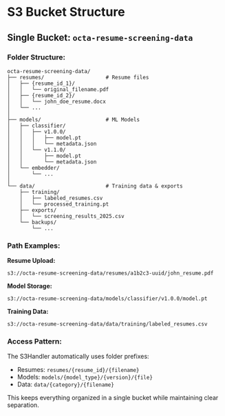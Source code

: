 # S3 Bucket Structure

## Single Bucket: `octa-resume-screening-data`

### Folder Structure:

```
octa-resume-screening-data/
├── resumes/                    # Resume files
│   ├── {resume_id_1}/
│   │   └── original_filename.pdf
│   ├── {resume_id_2}/
│   │   └── john_doe_resume.docx
│   └── ...
│
├── models/                     # ML Models
│   ├── classifier/
│   │   ├── v1.0.0/
│   │   │   ├── model.pt
│   │   │   └── metadata.json
│   │   └── v1.1.0/
│   │       ├── model.pt
│   │       └── metadata.json
│   └── embedder/
│       └── ...
│
└── data/                       # Training data & exports
    ├── training/
    │   ├── labeled_resumes.csv
    │   └── processed_training.pt
    ├── exports/
    │   └── screening_results_2025.csv
    └── backups/
        └── ...
```

### Path Examples:

**Resume Upload:**
```
s3://octa-resume-screening-data/resumes/a1b2c3-uuid/john_resume.pdf
```

**Model Storage:**
```
s3://octa-resume-screening-data/models/classifier/v1.0.0/model.pt
```

**Training Data:**
```
s3://octa-resume-screening-data/data/training/labeled_resumes.csv
```

### Access Pattern:

The S3Handler automatically uses folder prefixes:
- Resumes: `resumes/{resume_id}/{filename}`
- Models: `models/{model_type}/{version}/{file}`
- Data: `data/{category}/{filename}`

This keeps everything organized in a single bucket while maintaining clear separation.
